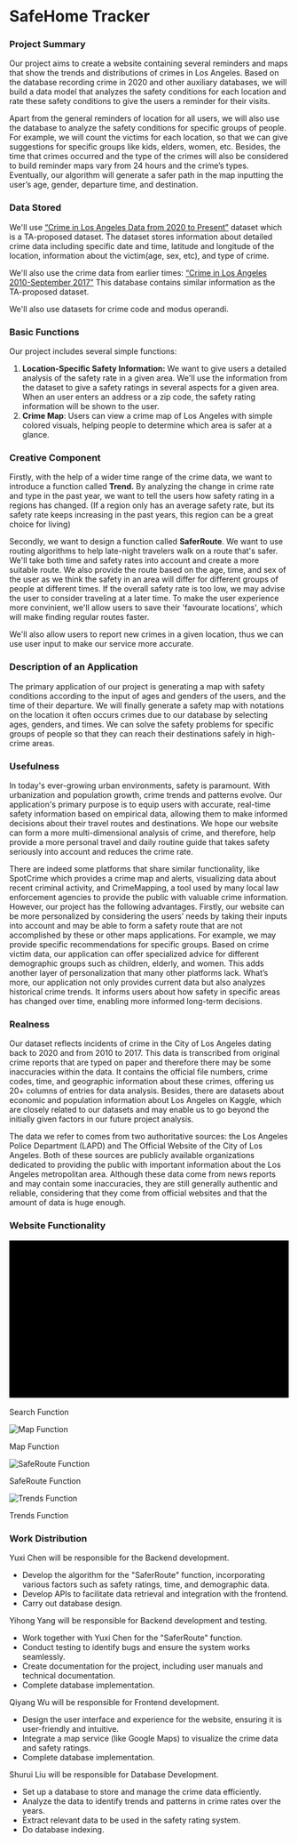 # SafeHome Tracker

### **Project Summary**

Our project aims to create a website containing several reminders and maps that show the trends and distributions of crimes in Los Angeles. Based on the database recording crime in 2020 and other auxiliary databases, we will build a data model that analyzes the safety conditions for each location and rate these safety conditions to give the users a reminder for their visits. 

Apart from the general reminders of location for all users, we will also use the database to analyze the safety conditions for specific groups of people. For example, we will count the victims for each location, so that we can give suggestions for specific groups like kids, elders, women, etc. Besides, the time that crimes occurred and the type of the crimes will also be considered to build reminder maps vary from 24 hours and the crime’s types. Eventually, our algorithm will generate a safer path in the map inputting the user’s age, gender, departure time, and destination.

### Data Stored

We'll use [“Crime in Los Angeles Data from 2020 to Present”](https://www.kaggle.com/datasets/susant4learning/crime-in-los-angeles-data-from-2020-to-present) dataset which is a TA-proposed dataset. The dataset stores information about detailed crime data including specific date and time, latitude and longitude of the location, information about the victim(age, sex, etc), and type of crime.

We'll also use the crime data from earlier times: [“Crime in Los Angeles 2010-September 2017”](https://www.kaggle.com/datasets/cityofLA/crime-in-los-angeles) This database contains similar information as the TA-proposed dataset.

We'll also use datasets for crime code and modus operandi. 

### Basic Functions

Our project includes several simple functions:

1. **Location-Specific Safety Information:** We want to give users a detailed analysis of the safety rate in a given area. We'll use the information from the dataset to give a safety ratings in several aspects for a given area. When an user enters an address or a zip code, the safety rating information will be shown to the user.
2. **Crime Map**: Users can view a crime map of Los Angeles with simple colored visuals, helping people to determine which area is safer at a glance.

### Creative Component

Firstly, with the help of a wider time range of the crime data, we want to introduce a function called **Trend.** By analyzing the change in crime rate and type in the past year, we want to tell the users how safety rating in a regions has changed. (If a region only has an average safety rate, but its safety rate keeps increasing in the past years, this region can be a great choice for living)

Secondly, we want to design a function called **SaferRoute**. We want to use routing algorithms to help late-night travelers walk on a route that's safer. We'll take both time and safety rates into account and create a more suitable route. We also provide the route based on the age, time, and sex of the user as we think the safety in an area will differ for different groups of people at different times. If the overall safety rate is too low, we may advise the user to consider traveling at a later time.
To make the user experience more convinient, we'll allow users to save their 'favourate locations', which will make finding regular routes faster.

We'll also allow users to report new crimes in a given location, thus we can use user input to make our service more accurate.

### **Description** of an Application

The primary application of our project is generating a map with safety conditions according to the input of ages and genders of the users, and the time of their departure. We will finally generate a safety map with notations on the location it often occurs crimes due to our database by selecting ages, genders, and times. We can solve the safety problems for specific groups of people so that they can reach their destinations safely in high-crime areas. 

### Usefulness

In today's ever-growing urban environments, safety is paramount. With urbanization and population growth, crime trends and patterns evolve. Our application's primary purpose is to equip users with accurate, real-time safety information based on empirical data, allowing them to make informed decisions about their travel routes and destinations. We hope our website can form a more multi-dimensional analysis of crime, and therefore, help provide a more personal travel and daily routine guide that takes safety seriously into account and reduces the crime rate.

There are indeed some platforms that share similar functionality, like SpotCrime which provides a crime map and alerts, visualizing data about recent criminal activity, and CrimeMapping, a tool used by many local law enforcement agencies to provide the public with valuable crime information. However, our project has the following advantages. Firstly, our website can be more personalized by considering the users’ needs by taking their inputs into account and may be able to form a safety route that are not accomplished by these or other maps applications. For example, we may provide specific recommendations for specific groups. Based on crime victim data, our application can offer specialized advice for different demographic groups such as children, elderly, and women. This adds another layer of personalization that many other platforms lack. What’s more, our application not only provides current data but also analyzes historical crime trends. It informs users about how safety in specific areas has changed over time, enabling more informed long-term decisions.

### Realness

Our dataset reflects incidents of crime in the City of Los Angeles dating back to 2020 and from 2010 to 2017. This data is transcribed from original crime reports that are typed on paper and therefore there may be some inaccuracies within the data. It contains the official file numbers, crime codes, time, and geographic information about these crimes, offering us 20+ columns of entries for data analysis. Besides, there are datasets about economic and population information about Los Angeles on Kaggle, which are closely related to our datasets and may enable us to go beyond the initially given factors in our future project analysis. 

The data we refer to comes from two authoritative sources: the Los Angeles Police Department (LAPD) and The Official Website of the City of Los Angeles. Both of these sources are publicly available organizations dedicated to providing the public with important information about the Los Angeles metropolitan area. Although these data come from news reports and may contain some inaccuracies, they are still generally authentic and reliable, considering that they come from official websites and that the amount of data is huge enough.

### Website Functionality

![Search Function](SafeHome_Tracker_img/search.gif)

Search Function

![Map Function](SafeHome_Tracker_img/map.gif)

Map Function

![SafeRoute Function](SafeHome_Tracker_img/route.gif)

SafeRoute Function

![Trends Function](SafeHome_Tracker_img/trends.gif)

Trends Function

### Work Distribution

Yuxi Chen will be responsible for the Backend development.

- Develop the algorithm for the "SaferRoute" function, incorporating various factors such as safety ratings, time, and demographic data.
- Develop APIs to facilitate data retrieval and integration with the frontend.
- Carry out database design.

Yihong Yang will be responsible for Backend development and testing.

- Work together with Yuxi Chen for the "SaferRoute" function.
- Conduct testing to identify bugs and ensure the system works seamlessly.
- Create documentation for the project, including user manuals and technical documentation.
- Complete database implementation.

Qiyang Wu will be responsible for Frontend development.

- Design the user interface and experience for the website, ensuring it is user-friendly and intuitive.
- Integrate a map service (like Google Maps) to visualize the crime data and safety ratings.
- Complete database implementation.

Shurui Liu will be responsible for Database Development.

- Set up a database to store and manage the crime data efficiently.
- Analyze the data to identify trends and patterns in crime rates over the years.
- Extract relevant data to be used in the safety rating system.
- Do database indexing.
